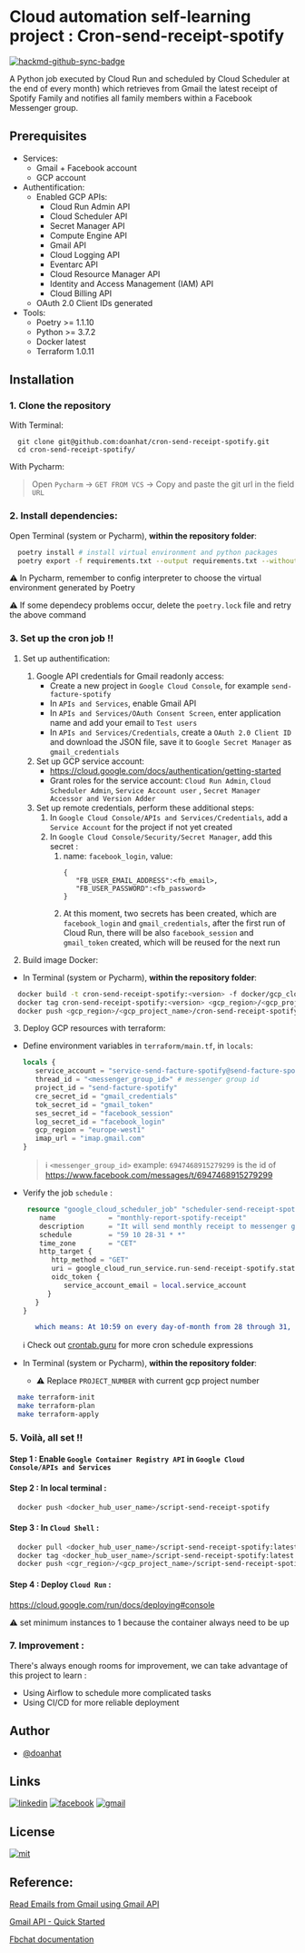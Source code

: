 # Cloud automation self-learning project : Cron-send-receipt-spotify

[![hackmd-github-sync-badge](https://hackmd.io/DlraECW4Q_imvwXGCAM1Ag/badge)](https://hackmd.io/DlraECW4Q_imvwXGCAM1Ag)

A Python job executed by Cloud Run and scheduled by Cloud Scheduler at the end of every month) which retrieves from
Gmail the latest receipt of Spotify Family and notifies all family members within a Facebook Messenger group.

## Prerequisites

- Services:
    - Gmail + Facebook account
    - GCP account
- Authentification:
    - Enabled GCP APIs:
        - Cloud Run Admin API
        - Cloud Scheduler API
        - Secret Manager API
        - Compute Engine API
        - Gmail API
        - Cloud Logging API
        - Eventarc API
        - Cloud Resource Manager API
        - Identity and Access Management (IAM) API
        - Cloud Billing API
    - OAuth 2.0 Client IDs generated
- Tools:
    - Poetry >= 1.1.10
    - Python >= 3.7.2
    - Docker latest
    - Terraform 1.0.11

## Installation

### 1. Clone the repository

With Terminal:

```bash=
  git clone git@github.com:doanhat/cron-send-receipt-spotify.git
  cd cron-send-receipt-spotify/
```

With Pycharm:

> Open `Pycharm` -> `GET FROM VCS` -> Copy and paste the git url in the field `URL`

### 2. Install dependencies:

Open Terminal (system or Pycharm), **within the repository folder**:

```bash
  poetry install # install virtual environment and python packages
  poetry export -f requirements.txt --output requirements.txt --without-hashes # generate requirements.txt
```

:warning: In Pycharm, remember to config interpreter to choose the virtual environment generated by Poetry

:warning: If some dependecy problems occur, delete the `poetry.lock` file and retry the above command

### 3. Set up the cron job !!

1. Set up authentification:
    1. Google API credentials for Gmail readonly access:
        - Create a new project in `Google Cloud Console`, for example `send-facture-spotify`
        - In `APIs and Services`, enable Gmail API
        - In `APIs and Services/OAuth Consent Screen`, enter application name and add your email to `Test users`
        - In `APIs and Services/Credentials`, create a `OAuth 2.0 Client ID` and download the JSON file, save it
          to `Google Secret Manager` as `gmail_credentials`
    2. Set up GCP service account:
        - https://cloud.google.com/docs/authentication/getting-started
        - Grant roles for the service account: `Cloud Run Admin`, `Cloud Scheduler Admin`, `Service Account user`
          , `Secret Manager Accessor and Version Adder`
    3. Set up remote credentials, perform these additional steps:
         1. In `Google Cloud Console/APIs and Services/Credentials`, add a `Service Account` for the project if not yet
            created
         2. In `Google Cloud Console/Security/Secret Manager`, add this secret :
             1. name: `facebook_login`, value:
                   ```
                   {
                      "FB_USER_EMAIL_ADDRESS":<fb_email>,
                      "FB_USER_PASSWORD":<fb_password>
                   }
                   ```
             2. At this moment, two secrets has been created, which are `facebook_login` and `gmail_credentials`, after
                the first run of Cloud Run, there will be also `facebook_session` and `gmail_token` created, which will be reused for the next run

2. Build image Docker:
- In Terminal (system or Pycharm), **within the repository folder**:

```bash
  docker build -t cron-send-receipt-spotify:<version> -f docker/gcp_cloud_run/Dockerfile .
  docker tag cron-send-receipt-spotify:<version> <gcp_region>/<gcp_project_name>/cron-send-receipt-spotify
  docker push <gcp_region>/<gcp_project_name>/cron-send-receipt-spotify 
```
3. Deploy GCP resources with terraform:
- Define environment variables in `terraform/main.tf`, in `locals`:
   ```terraform
   locals {
      service_account = "service-send-facture-spotify@send-facture-spotify.iam.gserviceaccount.com"
      thread_id = "<messenger_group_id>" # messenger group id
      project_id = "send-facture-spotify" 
      cre_secret_id = "gmail_credentials"
      tok_secret_id = "gmail_token"
      ses_secret_id = "facebook_session"
      log_secret_id = "facebook_login"
      gcp_region = "europe-west1"
      imap_url = "imap.gmail.com"
  }
   ```
  > :information_source: `<messenger_group_id>` example: `6947468915279299` is the id of https://www.facebook.com/messages/t/6947468915279299

- Verify the job `schedule` :  
  ```terraform
   resource "google_cloud_scheduler_job" "scheduler-send-receipt-spotify" {
      name             = "monthly-report-spotify-receipt"
      description      = "It will send monthly receipt to messenger group"
      schedule         = "59 10 28-31 * *"
      time_zone        = "CET"
      http_target {
         http_method = "GET"
         uri = google_cloud_run_service.run-send-receipt-spotify.status[0].url
         oidc_token {
            service_account_email = local.service_account
        }
     }
  }
   ```
  ```cmake
     which means: At 10:59 on every day-of-month from 28 through 31, run the script
  ```
  :information_source: Check out [crontab.guru](https://crontab.guru/#59_10_28-31_*_*) for more cron schedule expressions

- In Terminal (system or Pycharm), **within the repository folder**:
  - ⚠️ Replace `PROJECT_NUMBER` with current gcp project number
```bash
  make terraform-init
  make terraform-plan
  make terraform-apply
```

### 5. Voilà, all set !!

#### Step 1 : Enable `Google Container Registry API` in `Google Cloud Console/APIs and Services`

#### Step 2 : In local terminal :

```bash
  docker push <docker_hub_user_name>/script-send-receipt-spotify 
```

#### Step 3 : In `Cloud Shell` :

```bash
  docker pull <docker_hub_user_name>/script-send-receipt-spotify:latest 
  docker tag <docker_hub_user_name>/script-send-receipt-spotify:latest <gcr_region>/<gcp_project_name>/script-send-receipt-spotify
  docker push <cgr_region>/<gcp_project_name>/script-send-receipt-spotify
```

#### Step 4 : Deploy `Cloud Run` :

https://cloud.google.com/run/docs/deploying#console

:warning: set minimum instances to 1 because the container always need to be up

### 7. Improvement :

There's always enough rooms for improvement, we can take advantage of this project to learn :

- Using Airflow to schedule more complicated tasks
- Using CI/CD for more reliable deployment

## Author

- [@doanhat](https://github.com/doanhat)

## Links

[![linkedin](https://img.shields.io/badge/linkedin-0A66C2?style=for-the-badge&logo=linkedin&logoColor=white)](https://www.linkedin.com/in/minhdoan272/)
[![facebook](https://img.shields.io/badge/Facebook-1877F2?style=for-the-badge&logo=facebook&logoColor=white)](https://www.facebook.com/dnminhhhhh/)
[![gmail](https://img.shields.io/badge/Gmail-D14836?style=for-the-badge&logo=gmail&logoColor=white)](nhatminhdoan2702@gmail.com)

## License

[![mit](https://img.shields.io/badge/License-MIT-blue.svg)](https://choosealicense.com/licenses/mit/)

## Reference:

[Read Emails from Gmail using Gmail API](https://www.geeksforgeeks.org/how-to-read-emails-from-gmail-using-gmail-api-in-python/)

[Gmail API - Quick Started](https://developers.google.com/gmail/api/quickstart/python)

[Fbchat documentation](https://fbchat.readthedocs.io/en/stable/)

